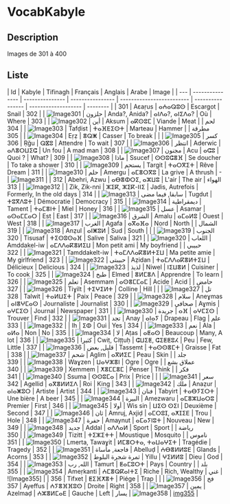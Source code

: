 # VocabKabyle

## Description

Images de 301 à 400

## Liste

| Id  | Kabyle          | Tifinagh        | Français         | Anglais                   | Arabe            | Image               |
| --- | --------------- | --------------- | ---------------- | ------------------------- | ---------------- | ------------------- | -------- |
| 301 | Aεaṛus          | ⴰⵄⴰⵕⵓⵙ          | Escargot         | Snail                     | حلزون            | ![Image301][img301] |
| 302 | Anda?, Anida?   | ⴰⵏⴷⴰ?, ⴰⵏⵉⴷⴰ?   | Où               | Where                     | أين              | ![Image302][img302] |
| 303 | Aksum           | ⴰⴽⵙⵓⵎ           | Viande           | Meat                      | لحم              | ![Image303][img303] |
| 304 | Tafḍist         | ⵜⴰⴼⴹⵉⵙⵜ         | Marteau          | Hammer                    | مطرقة            | ![Image304][img304] |
| 305 | Eṛẓ             | ⴻⵕⵥ             | Casser           | To break                  | كسر              | ![Image305][img305] |
| 306 | Ṛǧu             | ⵕⴵⵓ             | Attendre         | To wait                   | انتظر            | ![Image306][img306] |
| 307 | Aderwic         | ⴰⴷⴻⵔⵡⵉⵛ         | Un fou           | A mad man                 | مجنون            | ![Image307][img307] |
| 308 | Acu             | ⴰⵛⵓ             | Quoi ?           | What?                     | ماذا             | ![Image308][img308] |
| 309 | Ssucef          | ⵙⵙⵓⵛⴻⴼ          | Se doucher       | To take a shower          | يستحم            | ![Image309][img309] |
| 310 | Targit          | ⵜⴰⵔⴳⵉⵜ          | Rêve             | Dream                     | حلم              | ![Image310][img310] |
| 311 | Amergu          | ⴰⵎⴻⵔⴳⵓ          | La grive         | A thrush                  | -                | ![Image311][img311] |
| 312 | Abehri, Azwu    | ⴰⴱⴻⵀⵔⵉ, ⴰⵣⵡⵓ    | L'air            | The air                   | الهواء           | ![Image312][img312] |
| 313 | Zik, Zik-nni    | ⵣⵉⴽ, ⵣⵉⴽ-ⵏⵏⵉ    | Jadis, Autrefois | Formerly, In the old days | سابقا, فيما مضى  | ![Image313][img313] |
| 314 | Tugdut          | ⵜⵓⴳⴷⵓⵜ          | Démocratie       | Democracy                 | ديمقراطية        | ![Image314][img314] |
| 315 | Tament          | ⵜⴰⵎⴻⵏⵜ          | Miel             | Honey                     | عسل              | ![Image315][img315] |
| 316 | Asamar          | ⴰⵙⴰⵎⵎⴰⵔ         | Est              | East                      | الشرق            | ![Image316][img316] |
| 317 | Amalu           | ⴰⵎⴰⵍⵓ           | Ouest            | West                      | الغرب            | ![Image317][img317] |
| 318 | Agafa           | ⴰⴳⴰⴼⴰ           | Nord             | North                     | الشمال           | ![Image318][img318] |
| 319 | Anẓul           | ⴰⵏⵥⵓⵍ           | Sud              | South                     | الجنوب           | ![Image319][img319] |
| 320 | Tisusaf         | ⵜⵉⵙⵓⵙⴰⴼ         | Salive           | Saliva                    | اللعاب           | ![Image320][img320] |
| 321 | Amddakel-iw     | ⴰⵎⴷⴷⴰⴽⴻⵍⵉⵡ      | Mon petit ami    | My boyfriend              | حبيبي            | ![Image321][img321] |
| 322 | Tamddakelt-iw   | ⵜⴰⵎⴷⴷⴰⴽⴻⵍⵜⵉⵡ    | Ma petite amie   | My girlfriend             | حبيبتى           | ![Image322][img322] |
| 323 | Aẓidan          | ⵜⴰⵎⴷⴷⴰⴽⴻⵍⵜⵉⵡ    | Délicieux        | Delicious                 | لذيذ             | ![Image323][img323] |
| 324 | Niwel           | ⵏⵉⵡⴻⵍ           | Cuisiner         | To cook                   | طبخ              | ![Image324][img324] |
| 325 | Elmed           | ⴻⵍⵎⴻⴷ           | Apprendre        | To learn                  | تعلم             | ![Image325][img325] |
| 326 | Asemmam         | ⴰⵙⴻⵎⵎⴰⵎ         | Acide            | Acid                      | حامض             | ![Image326][img326] |
| 327 | Tiɣilt          | ⵜⵉⵖⵉⵍⵜ          | Colline          | Hill                      | تل               | ![Image327][img327] |
| 328 | Talwit          | ⵜⴰⵍⵡⵉⵜ          | Paix             | Peace                     | سلام             | ![Image328][img328] |
| 329 | Aneɣmas         | ⴰⵏⴻⵖⵎⴰⵙ         | Journaliste      | Journalist                | صحافي            | ![Image329][img329] |
| 330 | Aɣmis           | ⴰⵖⵎⵉⵙ           | Journal          | Newspaper                 | جريدة            | ![Image330][img330] |
| 331 | ⴰⴼ              | ⴰⵖⵎⵉⵙ           | Trouver          | Find                      | تجد              | ![Image331][img331] |
| 332 | Anay            | ⴰⵏⴰⵢ            | Drapeau          | Flag                      | علم              | ![Image332][img332] |
| 333 | Ih              | ⵉⵀ              | Oui              | Yes                       | نعم              | ![Image333][img333] |
| 334 | Ala             | ⴰⵍⴰ             | Non              | No                        | لا               | ![Image334][img334] |
| 335 | Aṭas            | ⴰⵟⴰⵙ            | Beaucoup         | Many, A lot               | كثيرا            | ![Image335][img335] |
| 336 | Cwiṭ, Ciṭṭuḥ    | ⵛⵡⵉⵟ, ⵛⵉⵟⵟⵓⵃ    | Peu              | Few, Little               | قليل, بعض        | ![Image336][img336] |
| 337 | Tassemt         | ⵜⴰⵙⵙⴻⵎⵜ         | Graisse          | Fat                       | شحم              | ![Image337][img337] |
| 338 | Aglim           | ⴰⴳⵍⵉⵎ           | Peau             | Skin                      | جلد              | ![Image338][img338] |
| 339 | Waɣzen          | ⵡⴰⵖⵣⴻⵏ          | Ogre             | Ogre                      | عملاق بشع        | ![Image339][img339] |
| 340 | Xemmem          | ⵅⴻⵎⵎⴻⵎ          | Penser           | Think                     | فكر              | ![Image340][img340] |
| 341 | Ssuma           | ⵙⵙⵓⵎⴰ           | Prix             | Price                     | سعر              | ![Image341][img341] |
| 342 | Agellid         | ⴰⴳⴻⵍⵍⵉⴷ         | Roi              | King                      | ملك              | ![Image342][img342] |
| 343 | Anaẓur          | ⴰⵏⴰⵥⵓⵔ          | Artiste          | Artist                    | فنان             | ![Image343][img343] |
| 344 | Tabyirt         | ⵜⴰⴱⵢⵉⵔⵜ         | Une bière        | A beer                    | البيرة           | ![Image344][img344] |
| 345 | Amezwaru        | ⴰⵎⴻⵣⵡⴰⵔⵓ        | Premier          | First                     | أولا             | ![Image345][img345] |
| 346 | Wis sin         | ⵡⵉⵙ ⵙⵉⵏ         | Deuxième         | Second                    | ثان              | ![Image346][img346] |
| 347 | Amruj, Axjiḍ    | ⴰⵎⵔⵓⵊ, ⴰⵅⵊⵉⴹ    | Trou             | Hole                      | حفرة             | ![Image347][img347] |
| 348 | Amaynut         | ⴰⵎⴰⵢⵏⵓⵜ         | Nouveau          | New                       | جديد             | ![Image348][img348] |
| 349 | Addal           | ⴰⴷⴷⴰⵍ           | Sport            | Sport                     | رياضة            | ![Image349][img349] |
| 350 | Tizitt          | ⵜⵉⵣⵉⵜⵜ          | Moustique        | Mosquito                  | ناموس            | ![Image350][img350] |
| 351 | Lmerta, Tawaɣit | ⵍⵎⴻⵔⵜⴰ, ⵜⴰⵡⴰⵖⵉⵜ | Tragédie         | Tragedy                   | فاجعة, مأساة     | ![Image351][img351] |
| 352 | Abelluḍ         | ⵄⴱⴻⵍⵍⵓⴹ         | Glands           | Acorns                    | ثمرة شجرة البلوط | ![Image352][img352] |
| 353 | Yillu           | ⵖⵉⵍⵍⵓ           | Dieu             | God                       | الله, رب         | ![Image353][img353] |
| 354 | Tamurt          | ⵟⴰⵎⵓⵔⵜ          | Pays             | Country                   | بلد              | ![Image354][img354] |
| 355 | Ameṛkanti       | ⵄⵎⴻⵕⴽⴰⵏⵜⵉ       | Riche            | Rich, Wealthy             | غني              | ![Image355]         |
| 356 | Tifxet          | ⵟⵉⴼⵅⴻⵜ          | Piége            | Trap                      | فخ               | ![Image356][img356] |
| 357 | Ayeffus         | ⵄⵢⴻⴼⴼⵓⵙ         | Droite           | Right                     | يمين             | ![Image357][img357] |
| 358 | Azelmaḍ         | ⵄⵣⴻⵍⵎⴰⴹ         | Gauche           | Left                      | يسار             | ![Image358][img358] | [img355] |

[img301]: https://raw.githubusercontent.com/VocabKabyle/VocabKabyle/master/Type_1/images/301.png
[img302]: https://raw.githubusercontent.com/VocabKabyle/VocabKabyle/master/Type_1/images/302.png
[img303]: https://raw.githubusercontent.com/VocabKabyle/VocabKabyle/master/Type_1/images/303.png
[img304]: https://raw.githubusercontent.com/VocabKabyle/VocabKabyle/master/Type_1/images/304.png
[img305]: https://raw.githubusercontent.com/VocabKabyle/VocabKabyle/master/Type_1/images/305.png
[img306]: https://raw.githubusercontent.com/VocabKabyle/VocabKabyle/master/Type_1/images/306.png
[img307]: https://raw.githubusercontent.com/VocabKabyle/VocabKabyle/master/Type_1/images/307.png
[img308]: https://raw.githubusercontent.com/VocabKabyle/VocabKabyle/master/Type_1/images/308.png
[img309]: https://raw.githubusercontent.com/VocabKabyle/VocabKabyle/master/Type_1/images/309.png
[img310]: https://raw.githubusercontent.com/VocabKabyle/VocabKabyle/master/Type_1/images/310.png
[img311]: https://raw.githubusercontent.com/VocabKabyle/VocabKabyle/master/Type_1/images/311.png
[img312]: https://raw.githubusercontent.com/VocabKabyle/VocabKabyle/master/Type_1/images/312.png
[img313]: https://raw.githubusercontent.com/VocabKabyle/VocabKabyle/master/Type_1/images/313.png
[img314]: https://raw.githubusercontent.com/VocabKabyle/VocabKabyle/master/Type_1/images/314.png
[img315]: https://raw.githubusercontent.com/VocabKabyle/VocabKabyle/master/Type_1/images/315.png
[img316]: https://raw.githubusercontent.com/VocabKabyle/VocabKabyle/master/Type_1/images/316.png
[img317]: https://raw.githubusercontent.com/VocabKabyle/VocabKabyle/master/Type_1/images/317.png
[img318]: https://raw.githubusercontent.com/VocabKabyle/VocabKabyle/master/Type_1/images/318.png
[img319]: https://raw.githubusercontent.com/VocabKabyle/VocabKabyle/master/Type_1/images/319.png
[img320]: https://raw.githubusercontent.com/VocabKabyle/VocabKabyle/master/Type_1/images/320.png
[img321]: https://raw.githubusercontent.com/VocabKabyle/VocabKabyle/master/Type_1/images/321.png
[img322]: https://raw.githubusercontent.com/VocabKabyle/VocabKabyle/master/Type_1/images/322.png
[img323]: https://raw.githubusercontent.com/VocabKabyle/VocabKabyle/master/Type_1/images/323.png
[img324]: https://raw.githubusercontent.com/VocabKabyle/VocabKabyle/master/Type_1/images/324.png
[img325]: https://raw.githubusercontent.com/VocabKabyle/VocabKabyle/master/Type_1/images/325.png
[img326]: https://raw.githubusercontent.com/VocabKabyle/VocabKabyle/master/Type_1/images/326.png
[img327]: https://raw.githubusercontent.com/VocabKabyle/VocabKabyle/master/Type_1/images/327.png
[img328]: https://raw.githubusercontent.com/VocabKabyle/VocabKabyle/master/Type_1/images/328.png
[img329]: https://raw.githubusercontent.com/VocabKabyle/VocabKabyle/master/Type_1/images/329.png
[img330]: https://raw.githubusercontent.com/VocabKabyle/VocabKabyle/master/Type_1/images/330.png
[img331]: https://raw.githubusercontent.com/VocabKabyle/VocabKabyle/master/Type_1/images/331.png
[img332]: https://raw.githubusercontent.com/VocabKabyle/VocabKabyle/master/Type_1/images/332.png
[img333]: https://raw.githubusercontent.com/VocabKabyle/VocabKabyle/master/Type_1/images/333.png
[img334]: https://raw.githubusercontent.com/VocabKabyle/VocabKabyle/master/Type_1/images/334.png
[img335]: https://raw.githubusercontent.com/VocabKabyle/VocabKabyle/master/Type_1/images/335.png
[img336]: https://raw.githubusercontent.com/VocabKabyle/VocabKabyle/master/Type_1/images/336.png
[img337]: https://raw.githubusercontent.com/VocabKabyle/VocabKabyle/master/Type_1/images/337.png
[img338]: https://raw.githubusercontent.com/VocabKabyle/VocabKabyle/master/Type_1/images/338.png
[img339]: https://raw.githubusercontent.com/VocabKabyle/VocabKabyle/master/Type_1/images/339.png
[img340]: https://raw.githubusercontent.com/VocabKabyle/VocabKabyle/master/Type_1/images/340.png
[img341]: https://raw.githubusercontent.com/VocabKabyle/VocabKabyle/master/Type_1/images/341.png
[img342]: https://raw.githubusercontent.com/VocabKabyle/VocabKabyle/master/Type_1/images/342.png
[img343]: https://raw.githubusercontent.com/VocabKabyle/VocabKabyle/master/Type_1/images/343.png
[img344]: https://raw.githubusercontent.com/VocabKabyle/VocabKabyle/master/Type_1/images/344.png
[img345]: https://raw.githubusercontent.com/VocabKabyle/VocabKabyle/master/Type_1/images/345.png
[img346]: https://raw.githubusercontent.com/VocabKabyle/VocabKabyle/master/Type_1/images/346.png
[img347]: https://raw.githubusercontent.com/VocabKabyle/VocabKabyle/master/Type_1/images/347.png
[img348]: https://raw.githubusercontent.com/VocabKabyle/VocabKabyle/master/Type_1/images/348.png
[img349]: https://raw.githubusercontent.com/VocabKabyle/VocabKabyle/master/Type_1/images/349.png
[img350]: https://raw.githubusercontent.com/VocabKabyle/VocabKabyle/master/Type_1/images/350.png
[img351]: https://raw.githubusercontent.com/VocabKabyle/VocabKabyle/master/Type_1/images/351.png
[img352]: https://raw.githubusercontent.com/VocabKabyle/VocabKabyle/master/Type_1/images/352.png
[img353]: https://raw.githubusercontent.com/VocabKabyle/VocabKabyle/master/Type_1/images/353.png
[img354]: https://raw.githubusercontent.com/VocabKabyle/VocabKabyle/master/Type_1/images/354.png
[img355]: https://raw.githubusercontent.com/VocabKabyle/VocabKabyle/master/Type_1/images/355.png
[img356]: https://raw.githubusercontent.com/VocabKabyle/VocabKabyle/master/Type_1/images/356.png
[img357]: https://raw.githubusercontent.com/VocabKabyle/VocabKabyle/master/Type_1/images/357.png
[img358]: https://raw.githubusercontent.com/VocabKabyle/VocabKabyle/master/Type_1/images/358.png
[img359]: https://raw.githubusercontent.com/VocabKabyle/VocabKabyle/master/Type_1/images/359.png
[img360]: https://raw.githubusercontent.com/VocabKabyle/VocabKabyle/master/Type_1/images/360.png
[img361]: https://raw.githubusercontent.com/VocabKabyle/VocabKabyle/master/Type_1/images/361.png
[img362]: https://raw.githubusercontent.com/VocabKabyle/VocabKabyle/master/Type_1/images/362.png
[img363]: https://raw.githubusercontent.com/VocabKabyle/VocabKabyle/master/Type_1/images/363.png
[img364]: https://raw.githubusercontent.com/VocabKabyle/VocabKabyle/master/Type_1/images/364.png
[img365]: https://raw.githubusercontent.com/VocabKabyle/VocabKabyle/master/Type_1/images/365.png
[img366]: https://raw.githubusercontent.com/VocabKabyle/VocabKabyle/master/Type_1/images/366.png
[img367]: https://raw.githubusercontent.com/VocabKabyle/VocabKabyle/master/Type_1/images/367.png
[img368]: https://raw.githubusercontent.com/VocabKabyle/VocabKabyle/master/Type_1/images/368.png
[img369]: https://raw.githubusercontent.com/VocabKabyle/VocabKabyle/master/Type_1/images/369.png
[img370]: https://raw.githubusercontent.com/VocabKabyle/VocabKabyle/master/Type_1/images/370.png
[img371]: https://raw.githubusercontent.com/VocabKabyle/VocabKabyle/master/Type_1/images/371.png
[img372]: https://raw.githubusercontent.com/VocabKabyle/VocabKabyle/master/Type_1/images/372.png
[img373]: https://raw.githubusercontent.com/VocabKabyle/VocabKabyle/master/Type_1/images/373.png
[img374]: https://raw.githubusercontent.com/VocabKabyle/VocabKabyle/master/Type_1/images/374.png
[img375]: https://raw.githubusercontent.com/VocabKabyle/VocabKabyle/master/Type_1/images/375.png
[img376]: https://raw.githubusercontent.com/VocabKabyle/VocabKabyle/master/Type_1/images/376.png
[img377]: https://raw.githubusercontent.com/VocabKabyle/VocabKabyle/master/Type_1/images/377.png
[img378]: https://raw.githubusercontent.com/VocabKabyle/VocabKabyle/master/Type_1/images/378.png
[img379]: https://raw.githubusercontent.com/VocabKabyle/VocabKabyle/master/Type_1/images/379.png
[img380]: https://raw.githubusercontent.com/VocabKabyle/VocabKabyle/master/Type_1/images/380.png
[img381]: https://raw.githubusercontent.com/VocabKabyle/VocabKabyle/master/Type_1/images/381.png
[img382]: https://raw.githubusercontent.com/VocabKabyle/VocabKabyle/master/Type_1/images/382.png
[img383]: https://raw.githubusercontent.com/VocabKabyle/VocabKabyle/master/Type_1/images/383.png
[img384]: https://raw.githubusercontent.com/VocabKabyle/VocabKabyle/master/Type_1/images/384.png
[img385]: https://raw.githubusercontent.com/VocabKabyle/VocabKabyle/master/Type_1/images/385.png
[img386]: https://raw.githubusercontent.com/VocabKabyle/VocabKabyle/master/Type_1/images/386.png
[img387]: https://raw.githubusercontent.com/VocabKabyle/VocabKabyle/master/Type_1/images/387.png
[img388]: https://raw.githubusercontent.com/VocabKabyle/VocabKabyle/master/Type_1/images/388.png
[img389]: https://raw.githubusercontent.com/VocabKabyle/VocabKabyle/master/Type_1/images/389.png
[img390]: https://raw.githubusercontent.com/VocabKabyle/VocabKabyle/master/Type_1/images/390.png
[img391]: https://raw.githubusercontent.com/VocabKabyle/VocabKabyle/master/Type_1/images/391.png
[img392]: https://raw.githubusercontent.com/VocabKabyle/VocabKabyle/master/Type_1/images/392.png
[img393]: https://raw.githubusercontent.com/VocabKabyle/VocabKabyle/master/Type_1/images/393.png
[img394]: https://raw.githubusercontent.com/VocabKabyle/VocabKabyle/master/Type_1/images/394.png
[img395]: https://raw.githubusercontent.com/VocabKabyle/VocabKabyle/master/Type_1/images/395.png
[img396]: https://raw.githubusercontent.com/VocabKabyle/VocabKabyle/master/Type_1/images/396.png
[img397]: https://raw.githubusercontent.com/VocabKabyle/VocabKabyle/master/Type_1/images/397.png
[img398]: https://raw.githubusercontent.com/VocabKabyle/VocabKabyle/master/Type_1/images/398.png
[img399]: https://raw.githubusercontent.com/VocabKabyle/VocabKabyle/master/Type_1/images/399.png
[img400]: https://raw.githubusercontent.com/VocabKabyle/VocabKabyle/master/Type_1/images/400.png
